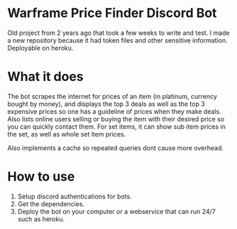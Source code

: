 # Warframe Price Finder Discord Bot
Old project from 2 years ago that took a few weeks to write and test. I made a new repository because it had token files and other sensitive information.
Deployable on heroku. 

# What it does

The bot scrapes the internet for prices of an item (in platinum, currency bought by money), and displays the top 3 deals as well as the top 3 expensive prices so one has a guideline of prices when they make deals. Also lists online users selling or buying the item with their desired price so you can quickly contact them. For set items, it can show sub item prices in the set, as well as whole set item prices.

Also implements a cache so repeated queries dont cause more overhead.

# How to use
1. Setup discord authentications for bots.
2. Get the dependencies.
3. Deploy the bot on your computer or a webservice that can run 24/7 such as heroku.
